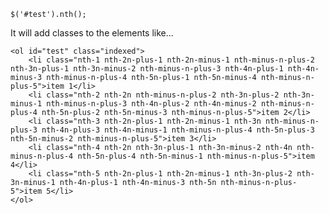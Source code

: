     $('#test').nth();

It will add classes to the elements like...

    <ol id="test" class="indexed">
        <li class="nth-1 nth-2n-plus-1 nth-2n-minus-1 nth-minus-n-plus-2 nth-3n-plus-1 nth-3n-minus-2 nth-minus-n-plus-3 nth-4n-plus-1 nth-4n-minus-3 nth-minus-n-plus-4 nth-5n-plus-1 nth-5n-minus-4 nth-minus-n-plus-5">item 1</li>
        <li class="nth-2 nth-2n nth-minus-n-plus-2 nth-3n-plus-2 nth-3n-minus-1 nth-minus-n-plus-3 nth-4n-plus-2 nth-4n-minus-2 nth-minus-n-plus-4 nth-5n-plus-2 nth-5n-minus-3 nth-minus-n-plus-5">item 2</li>
        <li class="nth-3 nth-2n-plus-1 nth-2n-minus-1 nth-3n nth-minus-n-plus-3 nth-4n-plus-3 nth-4n-minus-1 nth-minus-n-plus-4 nth-5n-plus-3 nth-5n-minus-2 nth-minus-n-plus-5">item 3</li>
        <li class="nth-4 nth-2n nth-3n-plus-1 nth-3n-minus-2 nth-4n nth-minus-n-plus-4 nth-5n-plus-4 nth-5n-minus-1 nth-minus-n-plus-5">item 4</li>
        <li class="nth-5 nth-2n-plus-1 nth-2n-minus-1 nth-3n-plus-2 nth-3n-minus-1 nth-4n-plus-1 nth-4n-minus-3 nth-5n nth-minus-n-plus-5">item 5</li>
    </ol>